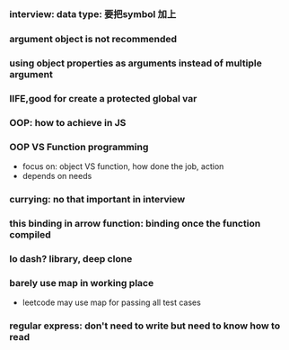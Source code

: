 ### interview: data type: 要把symbol 加上
### argument object is not recommended
### using object properties as arguments instead of multiple argument
### IIFE,good for create a protected global var
### OOP: how to achieve in JS
### OOP VS Function programming
- focus on: object VS function, how done the job, action
- depends on needs
### currying: no that important in interview
### this binding in arrow function: binding once the function compiled
### lo dash? library, deep clone
### barely use map in working place
- leetcode may use map for passing all test cases
### regular express: don't need to write but need to know how to read
